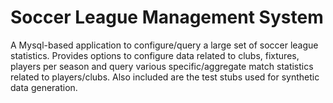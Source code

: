 # Soccer League Management System
A Mysql-based application to configure/query a large set of soccer league statistics. Provides options to configure 
data related to clubs, fixtures, players per season and query various specific/aggregate match statistics related to players/clubs. Also included are the test stubs used for synthetic data generation.
